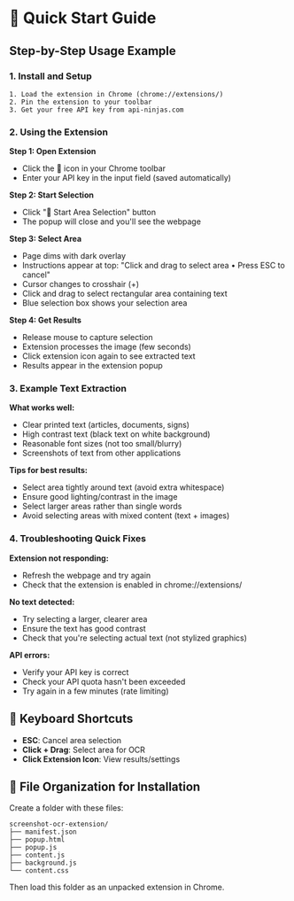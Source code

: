 # 🎯 Quick Start Guide

## Step-by-Step Usage Example

### 1. Install and Setup
```
1. Load the extension in Chrome (chrome://extensions/)
2. Pin the extension to your toolbar
3. Get your free API key from api-ninjas.com
```

### 2. Using the Extension

**Step 1: Open Extension**
- Click the 📸 icon in your Chrome toolbar
- Enter your API key in the input field (saved automatically)

**Step 2: Start Selection** 
- Click "🎯 Start Area Selection" button
- The popup will close and you'll see the webpage

**Step 3: Select Area**
- Page dims with dark overlay
- Instructions appear at top: "Click and drag to select area • Press ESC to cancel"
- Cursor changes to crosshair (+)
- Click and drag to select rectangular area containing text
- Blue selection box shows your selection area

**Step 4: Get Results**
- Release mouse to capture selection
- Extension processes the image (few seconds)
- Click extension icon again to see extracted text
- Results appear in the extension popup

### 3. Example Text Extraction

**What works well:**
- Clear printed text (articles, documents, signs)
- High contrast text (black text on white background)
- Reasonable font sizes (not too small/blurry)
- Screenshots of text from other applications

**Tips for best results:**
- Select area tightly around text (avoid extra whitespace)
- Ensure good lighting/contrast in the image
- Select larger areas rather than single words
- Avoid selecting areas with mixed content (text + images)

### 4. Troubleshooting Quick Fixes

**Extension not responding:**
- Refresh the webpage and try again
- Check that the extension is enabled in chrome://extensions/

**No text detected:**
- Try selecting a larger, clearer area
- Ensure the text has good contrast
- Check that you're selecting actual text (not stylized graphics)

**API errors:**
- Verify your API key is correct
- Check your API quota hasn't been exceeded
- Try again in a few minutes (rate limiting)

## 📝 Keyboard Shortcuts

- **ESC**: Cancel area selection
- **Click + Drag**: Select area for OCR
- **Click Extension Icon**: View results/settings

## 🔧 File Organization for Installation

Create a folder with these files:
```
screenshot-ocr-extension/
├── manifest.json
├── popup.html  
├── popup.js
├── content.js
├── background.js
└── content.css
```

Then load this folder as an unpacked extension in Chrome.